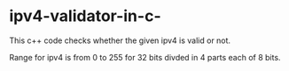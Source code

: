 # ipv4-validator-in-c-
This c++ code checks whether the given ipv4 is valid or not.


Range for ipv4 is from 0 to 255 for 32 bits divded in 4 parts each of 8 bits.
 
